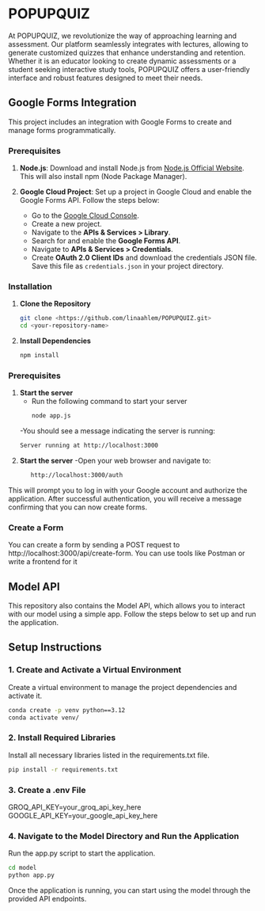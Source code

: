 # POPUPQUIZ

At POPUPQUIZ, we revolutionize the way of approaching learning and assessment. Our platform seamlessly integrates with lectures, allowing to generate customized quizzes that enhance understanding and retention. Whether it is an educator looking to create dynamic assessments or a student seeking interactive study tools, POPUPQUIZ offers a user-friendly interface and robust features designed to meet their needs.

## Google Forms Integration

This project includes an integration with Google Forms to create and manage forms programmatically.

### Prerequisites

1. **Node.js**: Download and install Node.js from [Node.js Official Website](https://nodejs.org/). This will also install npm (Node Package Manager).

2. **Google Cloud Project**: Set up a project in Google Cloud and enable the Google Forms API. Follow the steps below:
   - Go to the [Google Cloud Console](https://console.cloud.google.com/).
   - Create a new project.
   - Navigate to the **APIs & Services > Library**.
   - Search for and enable the **Google Forms API**.
   - Navigate to **APIs & Services > Credentials**.
   - Create **OAuth 2.0 Client IDs** and download the credentials JSON file. Save this file as `credentials.json` in your project directory.

### Installation

1. **Clone the Repository**

   ```bash
   git clone <https://github.com/linaahlem/POPUPQUIZ.git>
   cd <your-repository-name>
   ```

2. **Install Dependencies**
    ```bash
   npm install
    ```

### Prerequisites
1. **Start the server**
   - Run the following command to start your server
       ```bash
      node app.js
       ```
   -You should see a message indicating the server is running:
      ```bash
      Server running at http://localhost:3000
      ```
1. **Start the server**
   -Open your web browser and navigate to:
   ```bash
      http://localhost:3000/auth
   ```
This will prompt you to log in with your Google account and authorize the application. After successful authentication, you will receive a message confirming that you can now create forms.

### Create a Form
You can create a form by sending a POST request to http://localhost:3000/api/create-form. You can use tools like Postman or write a frontend for it 

## Model API

This repository also contains the Model API, which allows you to interact with our model using a simple app. Follow the steps below to set up and run the application.

## Setup Instructions

### 1. Create and Activate a Virtual Environment

Create a virtual environment to manage the project dependencies and activate it.
   ```bash
   conda create -p venv python==3.12
   conda activate venv/
   ```

### 2. Install Required Libraries
Install all necessary libraries listed in the requirements.txt file.
   ```bash
   pip install -r requirements.txt 
   ```
### 3. Create a .env File
GROQ_API_KEY=your_groq_api_key_here
GOOGLE_API_KEY=your_google_api_key_here

### 4. Navigate to the Model Directory and Run the Application 

Run the app.py script to start the application.
   ```bash
   cd model
   python app.py
   ```

Once the application is running, you can start using the model through the provided API endpoints.
